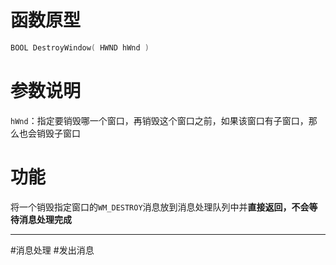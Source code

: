 # 函数原型

```cpp
BOOL DestroyWindow( HWND hWnd )
```

# 参数说明

`hWnd`：指定要销毁哪一个窗口，再销毁这个窗口之前，如果该窗口有子窗口，那么也会销毁子窗口

# 功能

将一个销毁指定窗口的`WM_DESTROY`消息放到消息处理队列中并**直接返回，不会等待消息处理完成**

***
#消息处理  #发出消息 